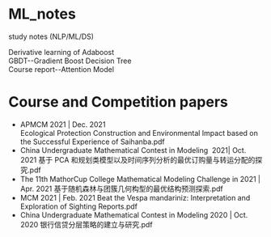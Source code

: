 # ML_notes
study notes (NLP/ML/DS)  

Derivative learning of Adaboost  
GBDT--Gradient Boost Decision Tree  
Course report--Attention Model

# Course and Competition papers

- APMCM 2021 | Dec. 2021   
  Ecological Protection Construction and Environmental Impact based on the Successful Experience of Saihanba.pdf
- China Undergraduate Mathematical Contest in Modeling  2021|  Oct. 2021 
  基于 PCA 和规划类模型以及时间序列分析的最优订购量与转运分配的探究.pdf
- The 11th MathorCup College Mathematical Modeling Challenge in 2021 | Apr. 2021 
  基于随机森林与团簇几何构型的最优结构预测探索.pdf
- MCM 2021 | Feb. 2021
  Beat the Vespa mandariniz: Interpretation and Exploration of Sighting Reports.pdf
- China Undergraduate Mathematical Contest in Modeling 2020 |  Oct. 2020 
  银行信贷分层策略的建立与研究.pdf
